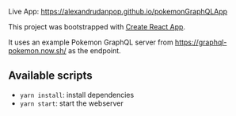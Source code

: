 Live App: https://alexandrudanpop.github.io/pokemonGraphQLApp

This project was bootstrapped with [Create React App](https://github.com/facebookincubator/create-react-app).

It uses an example Pokemon GraphQL server from https://graphql-pokemon.now.sh/ as the endpoint.

## Available scripts

- `yarn install`: install dependencies
- `yarn start`: start the webserver
